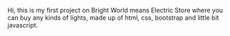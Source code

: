 Hi, this is my first project on Bright World means Electric Store where you can buy any kinds of lights, made up of html, css, bootstrap and little bit javascript.

